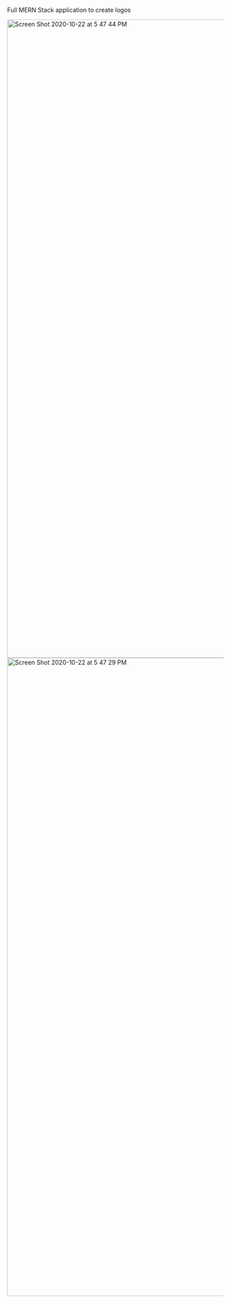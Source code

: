 Full MERN Stack application to create logos

<img width="1482" alt="Screen Shot 2020-10-22 at 5 47 44 PM" src="https://user-images.githubusercontent.com/58373479/96933905-57bfd280-148f-11eb-8526-9004b0b39aea.png">
<img width="1482" alt="Screen Shot 2020-10-22 at 5 47 29 PM" src="https://user-images.githubusercontent.com/58373479/96933933-5f7f7700-148f-11eb-8c8c-10389032ffe3.png">



